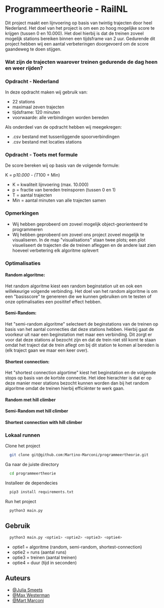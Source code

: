 # Programmeertheorie - RailNL

Dit project maakt een lijnvoering op basis van twintig trajecten door heel Nederland. Het doel van het project is om een zo hoog mogelijke score te krijgen (tussen 0 en 10.000). Het doel hierbij is dat de treinen zoveel mogelijk stations bereiken binnen een tijdsframe van 2 uur. Gedurende dit project hebben wij een aantal verbeteringen doorgevoerd om de score gaandeweg te doen stijgen.

### Wat zijn de trajecten waarover treinen gedurende de dag heen en weer rijden?

### Opdracht - Nederland
In deze opdracht maken wij gebruik van:
- 22 stations
- maximaal zeven trajecten
- tijdsframe: 120 minuten
- voorwaarde: alle verbindingen worden bereden

Als onderdeel van de opdracht hebben wij meegekregen:
- .csv bestand met tussenliggende spoorverbindingen
- .csv bestand met locaties stations


### Opdracht - Toets met formule

De score bereken wij op basis van de volgende formule:

K = p*10.000 - (T*100 + Min)

- K = kwaliteit lijnvoering (max. 10.000)
- p = fractie van bereden treinsporen (tussen 0 en 1)
- T = aantal trajecten
- Min = aantal minuten van alle trajecten samen


### Opmerkingen
- Wij hebben geprobeerd om zoveel mogelijk object-georienteerd te programmeren
- Wij hebben geprobeerd om zoveel ons project zoveel mogelijk te visualiseren. In de map "visualisations" staan twee plots; een plot visueliseert de trajecten die de treinen afleggen en de andere laat zien hoeveel verbetering elk algoritme oplevert

### Optimalisaties

#### Random algoritme:
Het random algoritme kiest een random beginstation uit en ook een willekeurige volgende verbinding. Het doel van het random algoritme is om een "basisscore" te genereren die we kunnen gebruiken om te testen of onze optimalisaties een posititef effect hebben.

#### Semi-Random:
Het "semi-random algoritme" selecteert de beginstations van de treinen op basis van het aantal connecties dat deze stations hebben. Hierbij gaat de voorkeur uit naar een beginstation met maar een verbinding. Dit zorgt er voor dat deze stations al bezocht zijn en dat de trein niet stil komt te staan omdat het traject dat de trein aflegt om bij dit station te komen al bereden is (elk traject gaan we maar een keer over).

#### Shortest connection:
Het "shortest connection algortime" kiest het beginstation en de volgende stops op basis van de kortste connectie. Het idee hierachter is dat er op deze manier meer stations bezocht kunnen worden dan bij het random algoritme omdat de treinen hierbij efficiënter te werk gaan.

#### Random met hill climber

#### Semi-Random met hill climber
#### Shortest connection with hill climber


### Lokaal runnen

Clone het project

```bash
  git clone git@github.com:Martino-Marconi/programmeertheorie.git
```

Ga naar de juiste directory

```bash
  cd programmeertheorie
```

Installeer de dependecies

```bash
  pip3 install requirements.txt
```

Run het project

```bash
  python3 main.py
```

## Gebruik

```bash
  python3 main.py <optie1> <optie2> <optie3> <optie4> 
```
- optie1 = algoritme (random, semi-random, shortest-connection)
- optie2 = runs (aantal runs)
- optie3 = treinen (aantal treinen)
- optie4 = duur (tijd in seconden)

## Auteurs

- [@Julia Smeets](https://github.com/Cliothalia)
- [@Max Westerman](https://github.com/maxwesterman)
- [@Mart Marconi](https://github.com/Martino-Marconi)

